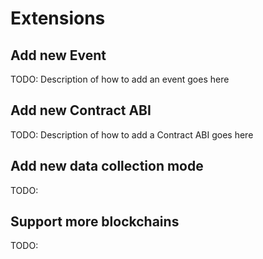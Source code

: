 # Extensions
## Add new Event
TODO: Description of how to add an event goes here
## Add new Contract ABI
TODO: Description of how to add a Contract ABI goes here
## Add new data collection mode
TODO:
## Support more blockchains
TODO:
